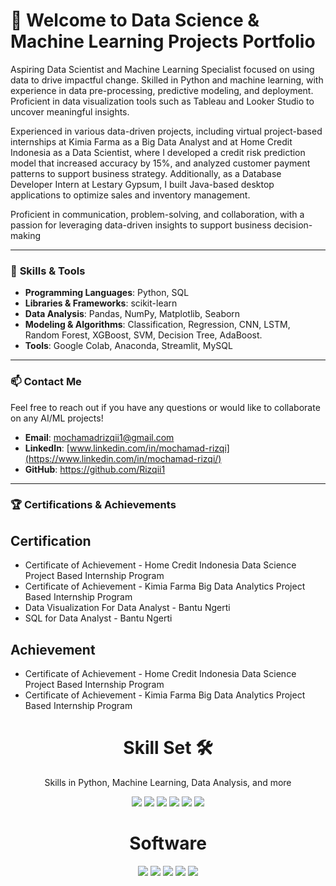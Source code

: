 # 👋 **Welcome to Data Science & Machine Learning Projects Portfolio**

Aspiring Data Scientist and Machine Learning Specialist focused on using data to drive impactful change. Skilled in Python and machine learning, with experience in data pre-processing, predictive modeling, and deployment. Proficient in data visualization tools such as Tableau and Looker Studio to uncover meaningful insights.

Experienced in various data-driven projects, including virtual project-based internships at Kimia Farma as a Big Data Analyst and at Home Credit Indonesia as a Data Scientist, where I developed a credit risk prediction model that increased accuracy by 15%, and analyzed customer payment patterns to support business strategy. Additionally, as a Database Developer Intern at Lestary Gypsum, I built Java-based desktop applications to optimize sales and inventory management.

Proficient in communication, problem-solving, and collaboration, with a passion for leveraging data-driven insights to support business decision-making

---

### 🌟 **Skills & Tools**

- **Programming Languages**: Python, SQL
- **Libraries & Frameworks**: scikit-learn 
- **Data Analysis**: Pandas, NumPy, Matplotlib, Seaborn
- **Modeling & Algorithms**: Classification, Regression, CNN, LSTM, Random Forest, XGBoost, SVM, Decision Tree, AdaBoost.
- **Tools**: Google Colab, Anaconda, Streamlit, MySQL

---

### 📫 **Contact Me**
Feel free to reach out if you have any questions or would like to collaborate on any AI/ML projects!

- **Email**: mochamadrizqii1@gmail.com
- **LinkedIn**: [www.linkedin.com/in/mochamad-rizqi](https://www.linkedin.com/in/mochamad-rizqi/)
- **GitHub**: https://github.com/Rizqii1

---

### 🏆 **Certifications & Achievements**
## Certification
-	Certificate of Achievement - Home Credit Indonesia Data Science Project Based Internship Program
-	Certificate of Achievement - Kimia Farma Big Data Analytics Project Based Internship Program
-	Data Visualization For Data Analyst - Bantu Ngerti
-	SQL for Data Analyst - Bantu Ngerti


## Achievement
- Certificate of Achievement - Home Credit Indonesia Data Science Project Based Internship Program
- Certificate of Achievement - Kimia Farma Big Data Analytics Project Based Internship Program

<h1 align="center"> Skill Set 🛠</h1>
<p align="center"> Skills in Python, Machine Learning, Data Analysis, and more</p>

<div align="center">

<img src="https://img.shields.io/badge/Python-3670A0?style=for-the-badge&logo=python&logoColor=ffdd54">
<img src="https://img.shields.io/badge/Machine%20Learning-0696D7?style=for-the-badge&logo=tensorflow&logoColor=white">
<img src="https://img.shields.io/badge/Data%20Analysis%20and%20Statistics-4A90E2?style=for-the-badge&logo=scipy&logoColor=white">
<img src="https://img.shields.io/badge/Data%20Visualization-6AB7FF?style=for-the-badge&logo=tableau&logoColor=white">
<img src="https://img.shields.io/badge/SQL-4479A1?style=for-the-badge&logo=mysql&logoColor=white">
<img src="https://img.shields.io/badge/Microsoft%20Office-D83B01?style=for-the-badge&logo=microsoftoffice&logoColor=white">

</div>

<h1 align="center"> Software </h1>

<div align="center">

<img src="https://img.shields.io/badge/Google%20Colab-F9AB00?style=for-the-badge&logo=googlecolab&logoColor=white">
<img src="https://img.shields.io/badge/MySQL-4479A1?style=for-the-badge&logo=mysql&logoColor=white">
<img src="https://img.shields.io/badge/Tableau-E97627?style=for-the-badge&logo=tableau&logoColor=white">
<img src="https://img.shields.io/badge/Google%20Looker%20Studio-4285F4?style=for-the-badge&logo=googleanalytics&logoColor=white">
<img src="https://img.shields.io/badge/Streamlit-FF4B4B?style=for-the-badge&logo=streamlit&logoColor=white">


</div>
